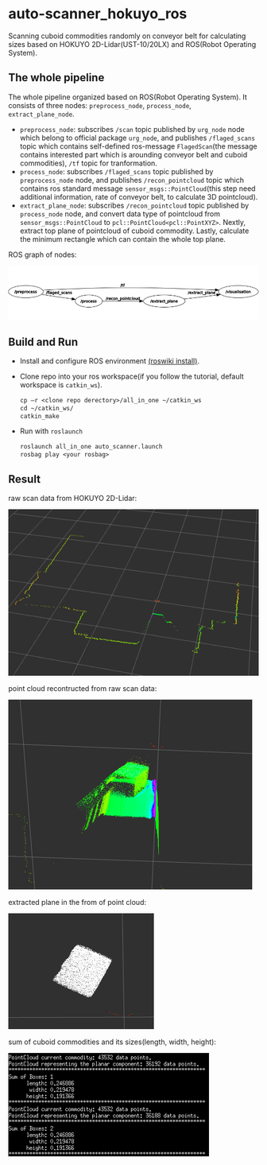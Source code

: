 # auto-scanner_hokuyo_ros

Scanning cuboid commodities randomly on conveyor belt for calculating sizes based on HOKUYO 2D-Lidar(UST-10/20LX) and ROS(Robot Operating System).

## The whole pipeline

The whole pipeline organized based on ROS(Robot Operating System). It consists of three nodes: `preprocess_node`, `process_node`, `extract_plane_node`.

* `preprocess_node`: subscribes `/scan` topic published by `urg_node` node which belong to official package `urg_node`, and publishes `/flaged_scans` topic which contains self-defined ros-message `FlagedScan`(the message contains interested part which is arounding conveyor belt and cuboid commodities), `/tf` topic for tranformation.
* `process_node`: subscribes `/flaged_scans` topic published by `preprocess_node` node, and publishes `/recon_pointcloud` topic which contains ros standard message `sensor_msgs::PointCloud`(this step need additional information, rate of conveyor belt, to calculate 3D pointcloud).
* `extract_plane_node`: subscribes `/recon_pointcloud` topic published by `process_node` node, and convert data type of pointcloud from `sensor_msgs::PointCloud` to `pcl::PointCloud<pcl::PointXYZ>`. Nextly, extract top plane of pointcloud of cuboid commodity. Lastly, calculate the minimum rectangle which can contain the whole top plane.

ROS graph of nodes:

![ros_node_graph](./resources/whole_pipeline.png)

## Build and Run 

* Install and configure ROS environment [(roswiki install)](http://wiki.ros.org/cn/ROS/Tutorials/InstallingandConfiguringROSEnvironment).

* Clone repo into your ros workspace(if you follow the tutorial, default workspace is `catkin_ws`).

  ```shell
  cp –r <clone repo derectory>/all_in_one ~/catkin_ws
  cd ~/catkin_ws/
  catkin_make
  ```

* Run with `roslaunch`

  ```shell
  roslaunch all_in_one auto_scanner.launch
  rosbag play <your rosbag>
  ```

## Result

raw scan data from HOKUYO 2D-Lidar:

![row_scan_data](./resources/raw_data_hokuyo.png)

point cloud recontructed from raw scan data:

![raw_pointcloud](./resources/raw_pointcloud.png)

extracted plane in the from of point cloud:

![extracted_plane](./resources/extract_plane.png)

sum of cuboid commodities and its sizes(length, width, height):

![measure_result](./resources/measure_result.png)

